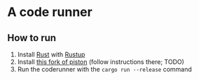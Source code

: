# A code runner

## How to run

1. Install [Rust](https://www.rust-lang.org/) with [Rustup](https://rustup.rs/)
2. Install [this fork of piston](https://github.com/Luj8n/piston) (follow instructions there; TODO)
3. Run the coderunner with the `cargo run --release` command
